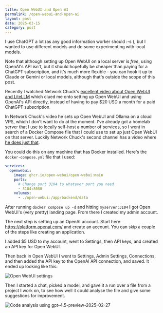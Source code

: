```yaml
---
title: Open WebUI and Open AI
permalink: /open-webui-and-open-ai
layout: post
date: 2025-03-15
category: post
---
```


I use ChatGPT a lot (as any good information worker should :-s ), but I wanted to use different models and do some experimenting with local models.

Note that although setting up Open WebUI on a local server is *free*, using OpenAI's API isn't, but it should hopefully be cheaper than paying for a ChatGPT subscription, and it's much more flexible - you can hook it up to Claude or Gemini or local models, although that's outside the scope of this post.

Recently I watched Network Chuck's [excellent video about Open WebUI and LiteLLM](https://www.youtube.com/watch?v=nQCOTzS5oU0) which clued me onto setting up Open WebUI and using OpenAI's API directly, instead of having to pay $20 USD a month for a paid ChatGPT subscription.

In Network Chuck's video he sets up Open WebUI and Ollama on a cloud VPS, which I don't want to do at the moment. I've already got a homelab server that I use to locally self-host a number of services, so I went in search of a Docker Compose file that I could use to set up just Open WebUI on that server. Luckily Network Chuck's second channel has a video where [he does just that](https://www.youtube.com/watch?v=JJ_0-pAOIEk).

You could do this on any machine that has Docker installed. Here's the `docker-compose.yml` file that I used:

```yaml
services:
  openwebui:
    image: ghcr.io/open-webui/open-webui:main
    ports:
      # Change port 3104 to whatever port you need
      - 3104:8080
    volumes:
      - ./open-webui:/app/backend/data
```

After running `docker compose up -d` and hitting `myserver:3104` I got Open WebUI's (very pretty) landing page. From there I created my admin account.

The next step is setting up an OpenAI account. Start here: <https://platform.openai.com/> and create an account. You can skip a couple of the steps like creating an application.

I added $5 USD to my account, went to Settings, then API keys, and created an API key for Open WebUI.

Then back in Open WebUI I went to Settings, Admin Settings, Connections, and then added the API key to the OpenAI API connection, and saved. It ended up looking like this:

![Open WebUI settings](images/2025-03-15-open-webui-and-open-ai/open-webui-settings.png)

Then I started a chat, picked a model, and gave it a run over a file from a project I work on, to see how well it could analyse the file and give some suggestions for improvement.

![Code analysis using gpt-4.5-preview-2025-02-27](images/2025-03-15-open-webui-and-open-ai/code-analysis.png)



